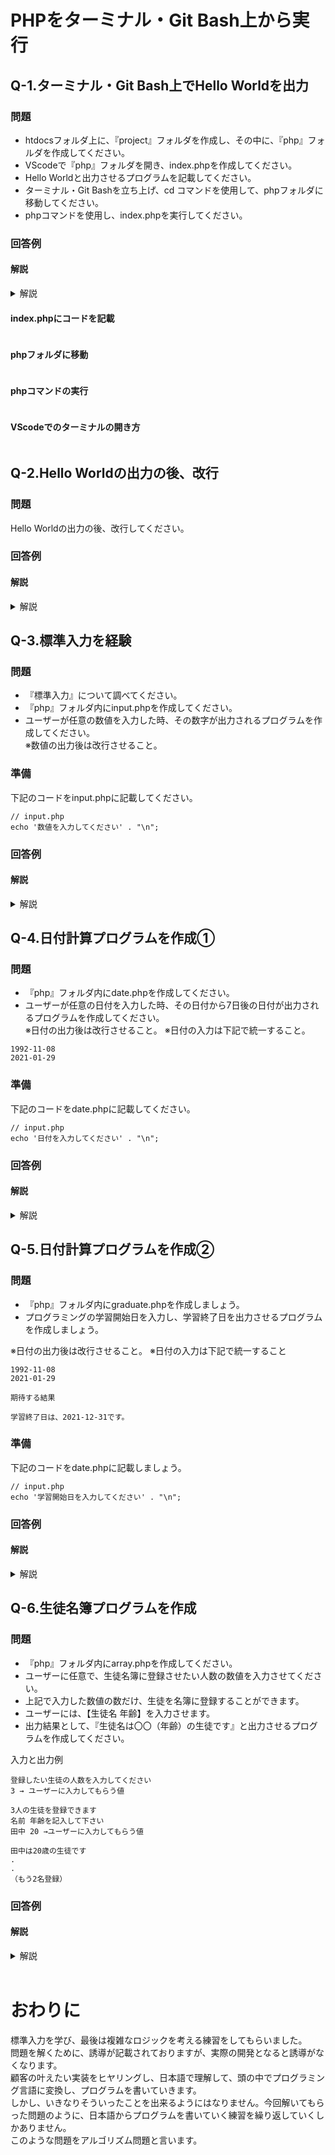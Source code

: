 # PHPをターミナル・Git Bash上から実行

## Q-1.ターミナル・Git Bash上でHello Worldを出力

### 問題 
- htdocsフォルダ上に、『project』フォルダを作成し、その中に、『php』フォルダを作成してください。
- VScodeで『php』フォルダを開き、index.phpを作成してください。
- Hello Worldと出力させるプログラムを記載してください。
- ターミナル・Git Bashを立ち上げ、cd コマンドを使用して、phpフォルダに移動してください。
- phpコマンドを使用し、index.phpを実行してください。

### 回答例
#### 解説
<details><summary>解説</summary><div>
今までの学習では、phpコードの実行結果をブラウザを利用して確認していました。<br>
`php 実行したファイル名`とコマンド入力することで、そのファイルに記載のコードをターミナル・Git Bash上から確認することができます<br>
今回はHello Worldと出力されれば成功です。<br>
またターミナル・Git BashはVScodeからも開けます。<br>
VScodeで開くターミナル・Git Bashは、VScodeで開いているディレクトリにいる状態からコマンド入力ができるので、とても便利です。<br>
</div></details>

#### index.phpにコードを記載
<img src="https://i.gyazo.com/ba0c9e17319a773489bd1bc61e5ccf10.png" alt="">

#### phpフォルダに移動
<img src="https://i.gyazo.com/d7699cec49e1ececf602a35464d02b89.gif" alt="">

#### phpコマンドの実行
<img src="https://i.gyazo.com/e43b933140e531f2387b3943b7d3ce92.gif" alt="">

#### VScodeでのターミナルの開き方
<img src="https://i.gyazo.com/80cc826408f04d698a76f110803ac832.gif" alt="">

## Q-2.Hello Worldの出力の後、改行

### 問題 
Hello Worldの出力の後、改行してください。

### 回答例
#### 解説
<details><summary>解説</summary><div>
ブラウザで出力する場合は、htmlタグを使って改行できるため、brタグを使用してきました。<br>
ターミナル・Git Bash上ではbrタグで改行は利用できません。<br>
改行する際には、\nを使用しますが、ここで注意点があります。<br>
ダブルクォーテーションを使用する必要があります。

```
// 答え
echo 'Hello World' . "\n";
```
</div></details>
<img src="https://i.gyazo.com/53f09ad165eeb5ab56c59df167015ac0.gif" alt="">

## Q-3.標準入力を経験

### 問題 
- 『標準入力』について調べてください。
- 『php』フォルダ内にinput.phpを作成してください。
- ユーザーが任意の数値を入力した時、その数字が出力されるプログラムを作成してください。<br>
※数値の出力後は改行させること。

### 準備
下記のコードをinput.phpに記載してください。
```
// input.php
echo '数値を入力してください' . "\n";

```

### 回答例
#### 解説
<details><summary>解説</summary><div>
phpでの標準入力は、fgets(STDIN)を使用し、任意のデータを取得できます。<br>
rtrim()は取得したデータを整形する関数です。<br>
数値を入力すると、入力したデータが、表示されるプログラムを今回は作成しました。

```
// 答え
  echo '数値を入力してください' . "\n";
  $n = rtrim(fgets(STDIN));
  echo $n . "\n"; 
```
</div></details>
<img src="https://i.gyazo.com/edbe8fd4caad41cb7679d8440b127be8.gif" alt="">

## Q-4.日付計算プログラムを作成①

### 問題 
- 『php』フォルダ内にdate.phpを作成してください。
- ユーザーが任意の日付を入力した時、その日付から7日後の日付が出力されるプログラムを作成してください。<br>
※日付の出力後は改行させること。
※日付の入力は下記で統一すること。

```
1992-11-08
2021-01-29
```

### 準備
下記のコードをdate.phpに記載してください。
```
// input.php
echo '日付を入力してください' . "\n";

```

### 回答例
#### 解説
<details><summary>解説</summary><div>
date()、strtotime（）を使用します。<br>

```
// 答え
 echo '日付を入力してください' . "\n";
 $n = rtrim(fgets(STDIN));
 echo date("Y-m-d",strtotime($n . "+7 day")) . "\n";
```
</div></details>
<img src="(https://i.gyazo.com/f0b83b9e1160d9d961a37cecbbd998a7.gif" alt="">

## Q-5.日付計算プログラムを作成②

### 問題 
- 『php』フォルダ内にgraduate.phpを作成しましょう。
- プログラミングの学習開始日を入力し、学習終了日を出力させるプログラムを作成しましょう。

※日付の出力後は改行させること。
※日付の入力は下記で統一すること

```
1992-11-08
2021-01-29
```

```
期待する結果

学習終了日は、2021-12-31です。

```

### 準備
下記のコードをdate.phpに記載しましょう。
```
// input.php
echo '学習開始日を入力してください' . "\n";

```

### 回答例
#### 解説
<details><summary>解説</summary><div>
date()、strtotime（）を使用します。<br>
12週間で学習を終える場合の回答例になります。weekで計算していますが、monthなども利用できます。

```
// 答え
echo '学習開始日を入力してください' . "\n";
$n = rtrim(fgets(STDIN));
echo '学習終了日は' . date("Y-m-d",strtotime($n . "+12 week")) . 'です。' . "\n";
```
</div></details>
<img src="https://i.gyazo.com/8b167c8a4b5b67696a54cb7e31b91c61.gif" alt="">

## Q-6.生徒名簿プログラムを作成

### 問題 
- 『php』フォルダ内にarray.phpを作成してください。
- ユーザーに任意で、生徒名簿に登録させたい人数の数値を入力させてください。
- 上記で入力した数値の数だけ、生徒を名簿に登録することができます。
- ユーザーには、【生徒名 年齢】を入力させます。
- 出力結果として、『生徒名は〇〇（年齢）の生徒です』と出力させるプログラムを作成してください。

入力と出力例
```
登録したい生徒の人数を入力してください
3 → ユーザーに入力してもらう値

3人の生徒を登録できます
名前 年齢を記入して下さい
田中 20 →ユーザーに入力してもらう値

田中は20歳の生徒です
.
.
（もう2名登録）

```


### 回答例
#### 解説
<details><summary>解説</summary><div>
スペースを含む入力データは、explode()を使用して、配列に格納したあとに、取り出し使用していきます。<br>

```
// 答え
  echo '登録したい生徒の人数を入力して下さい' . "\n";
    $n = rtrim(fgets(STDIN));

    echo $n . '人の生徒を登録できます' . "\n";

    for($i=0; $i < $n; $i++){
        echo '名前 年齢' . 'を記入して下さい' . "\n";
        $a = rtrim(fgets(STDIN));
        $b = explode(" ", $a);

        $name = $b[0];
        $num = $b[1];

        echo $name . 'は' . $num . '歳の生徒です' . "\n";
    }
```
</div></details>
<img src="https://i.gyazo.com/816e3aa4dddd72d740fd5a1ebe856e97.gif" alt="">

<img src="https://i.gyazo.com/bda3bcf0e59fa0b414b4791794b9b7e9.gif" alt="">

<img src="https://i.gyazo.com/bda3bcf0e59fa0b414b4791794b9b7e9.gif" alt="">

# おわりに
標準入力を学び、最後は複雑なロジックを考える練習をしてもらいました。<br>
問題を解くために、誘導が記載されておりますが、実際の開発となると誘導がなくなります。<br>
顧客の叶えたい実装をヒヤリングし、日本語で理解して、頭の中でプログラミング言語に変換し、プログラムを書いていきます。<br>
しかし、いきなりそういったことを出来るようにはなりません。今回解いてもらった問題のように、日本語からプログラムを書いていく練習を繰り返していくしかありません。<br>
このような問題をアルゴリズム問題と言います。<br>

